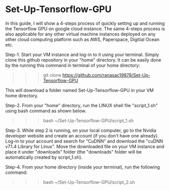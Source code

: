 # Set-Up-Tensorflow-GPU

In this guide, I will show a 4-steps process of quickly setting up and running the Tensorflow GPU on google cloud instance. The same 4-steps process is also applicable for any other virtual machine instances deployed on any other cloud computing platform such as AWS, Paperspace, Digitial Ocean etc.

Step-1. Start your VM instance and log-in to it using your terminal. Simply clone this github repository in your "home" directory. It can be easily done by the running this command in terminal of your home directory:

>>> git clone https://github.com/ranasac19878/Set-Up-Tensorflow-GPU

This will download a folder named Set-Up-Tensorflow-GPU in your VM home directory.

Step-2. From your "home" directory, run the LINUX shell file "script_1.sh" using bash command as shown below.

>>> bash ~/Set-Up-Tensorflow-GPU/script_1.sh

Step-3. While step 2 is running, on your local computer, go to the Nvidia developer website and create an account (if you don't have one already). Log-in to your account and search for "CuDNN" and download the "cuDNN v7.1.4 Library for Linux". Move the downloaded file on your VM instance and place it under "downloads" folder (the "downloads" folder will be automatically created by script_1.sh).

Step-4. From your home directory (inside your terminal), run the following command:

>>> bash ~/Set-Up-Tensorflow-GPU/script_2.sh
